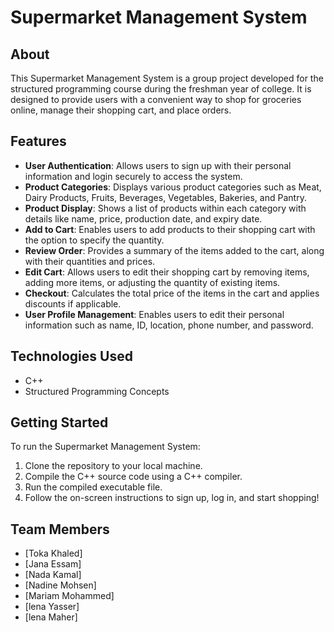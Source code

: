 # Supermarket Management System

## About

This Supermarket Management System is a group project developed for the structured programming course during the freshman year of college. It is designed to provide users with a convenient way to shop for groceries online, manage their shopping cart, and place orders.

## Features

- **User Authentication**: Allows users to sign up with their personal information and login securely to access the system.
- **Product Categories**: Displays various product categories such as Meat, Dairy Products, Fruits, Beverages, Vegetables, Bakeries, and Pantry.
- **Product Display**: Shows a list of products within each category with details like name, price, production date, and expiry date.
- **Add to Cart**: Enables users to add products to their shopping cart with the option to specify the quantity.
- **Review Order**: Provides a summary of the items added to the cart, along with their quantities and prices.
- **Edit Cart**: Allows users to edit their shopping cart by removing items, adding more items, or adjusting the quantity of existing items.
- **Checkout**: Calculates the total price of the items in the cart and applies discounts if applicable.
- **User Profile Management**: Enables users to edit their personal information such as name, ID, location, phone number, and password.

## Technologies Used

- C++
- Structured Programming Concepts

## Getting Started

To run the Supermarket Management System:
1. Clone the repository to your local machine.
2. Compile the C++ source code using a C++ compiler.
3. Run the compiled executable file.
4. Follow the on-screen instructions to sign up, log in, and start shopping!

## Team Members

- [Toka Khaled]
- [Jana Essam]
- [Nada Kamal]
- [Nadine Mohsen]
- [Mariam Mohammed]
- [lena Yasser]
- [lena Maher]

